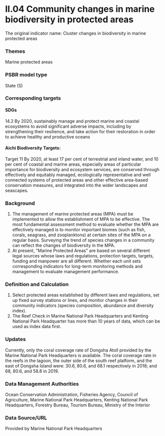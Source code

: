# II.04 Community changes in marine biodiversity in protected areas
The original indicator name: Cluster changes in biodiversity in marine protected areas

<script type="text/javascript" src="http://cdn.mathjax.org/mathjax/latest/MathJax.js?config=TeX-AMS-MML_HTMLorMML"></script>

### Themes
Marine protected areas
### PSBR model type
State (S)
### Corresponding targets
#### SDGs
14.2 By 2020, sustainably manage and protect marine and coastal ecosystems to avoid significant adverse impacts, including by strengthening their resilience, and take action for their restoration in order to achieve healthy and productive oceans
#### Aichi Biodiversity Targets:
Target 11 By 2020, at least 17 per cent of terrestrial and inland water, and 10 per cent of coastal and marine areas, especially areas of particular importance for biodiversity and ecosystem services, are conserved through effectively and equitably managed, ecologically representative and well connected systems of protected areas and other effective area-based conservation measures, and integrated into the wider landscapes and seascapes.
### Background
1. The management of marine protected areas (MPA) must be implemented to allow the establishment of MPA to be effective. The most fundamental assessment method to evaluate whether the MPA are effectively managed is to monitor important biomes (such as fish, corals, seagrass, and zooplanktons) at certain sites of the MPA on a regular basis. Surveying the trend of species changes in a community can reflect the changes of biodiversity in the MPA.
2. At present, "Marine Protected Areas" are based on several different legal sources whose laws and regulations, protection targets, targets, funding and manpower are all different. Whether each unit sets corresponding indicators for long-term monitoring methods and management to evaluate management performance.
### Definition and Calculation
1. Select protected areas established by different laws and regulations, set up fixed survey stations or lines, and monitor changes in their community indicators (species composition, abundance and diversity index).
2. The Reef Check in Marine National Park Headquarters and Kenting National Park Headquarter has more than 10 years of data, which can be used as index data first.
### Updates
Currently, only the coral coverage rate of Dongsha Atoll provided by the Marine National Park Headquarters is available. The coral coverage rate in the reefs in the lagoon, the outer side of the south reef platform, and the east of Dongsha Island were: 30.6, 80.6, and 68.1 respectively in 2018; and 68, 80.6, and 58.8 in 2019.
### Data Management Authorities
Ocean Conservation Administration, Fisheries Agency, Council of Agriculture, Marine National Park Headquarters, Kenting National Park Headquarters, Forestry Bureau, Tourism Bureau, Ministry of the Interior
### Data Source/URL
Provided by Marine National Park Headquarters